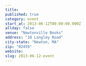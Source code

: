 ```yaml
---
title:
published: true
category: event
start_at: 2013-06-12T00:00:00.000Z
allday: false
venue: "Newtonville Books"
address: "10 Langley Road"
city-state: "Newton, MA"
zip: "02459"
website:
slug: 2013-06-12-event
---
```


